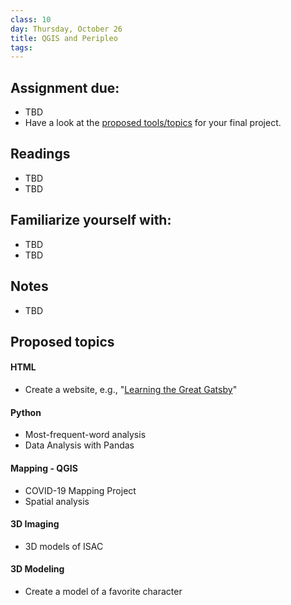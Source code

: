 ```yaml
---
class: 10
day: Thursday, October 26
title: QGIS and Peripleo
tags: 
---
```


## Assignment due: 
- TBD 
- Have a look at the [proposed tools/topics](https://github.com/tsolakisgeo/DHAW2023/blob/gh-pages/_syllabus/10-section_maps_4_Peripleo.md.md#proposed-topics) for your final project.

## Readings 
- TBD 
- TBD 

## Familiarize yourself with: 
- TBD 
- TBD 

## Notes 
- TBD

## Proposed topics 
#### HTML
- Create a website, e.g., "[Learning the Great Gatsby](https://learningthegreatgatsby.weebly.com/)"

#### Python
- Most-frequent-word analysis
- Data Analysis with Pandas

#### Mapping - QGIS
- COVID-19 Mapping Project
- Spatial analysis

#### 3D Imaging
- 3D models of ISAC

#### 3D Modeling
- Create a model of a favorite character